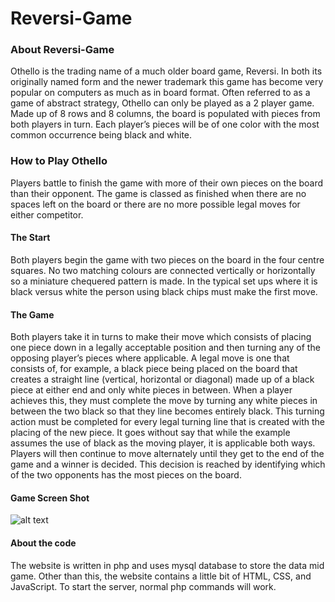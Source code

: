 # Reversi-Game

### About Reversi-Game
Othello is the trading name of a much older board game, Reversi. In both its originally
named form and the newer trademark this game has become very popular on computers as
much as in board format. Often referred to as a game of abstract strategy, Othello can only
be played as a 2 player game. Made up of 8 rows and 8 columns, the board is populated
with pieces from both players in turn. Each player’s pieces will be of one color with the most
common occurrence being black and white. 

### How to Play Othello 
Players battle to finish the game with more of their own pieces on the board than their
opponent. The game is classed as finished when there are no spaces left on the board or
there are no more possible legal moves for either competitor.

#### The Start 
Both players begin the game with two pieces on the board in the four centre squares. No two matching colours are connected vertically or horizontally so a miniature chequered pattern is made. In the typical set ups where it is black versus white the person using black chips must make the first move. 

#### The Game
Both players take it in turns to make their move which consists of placing one piece down in
a legally acceptable position and then turning any of the opposing player’s pieces where
applicable. A legal move is one that consists of, for example, a black piece being placed on
the board that creates a straight line (vertical, horizontal or diagonal) made up of a black
piece at either end and only white pieces in between. When a player achieves this, they
must complete the move by turning any white pieces in between the two black so that they
line becomes entirely black. This turning action must be completed for every legal turning
line that is created with the placing of the new piece.
It goes without say that while the example assumes the use of black as the moving player, it
is applicable both ways.
Players will then continue to move alternately until they get to the end of the game and a
winner is decided. This decision is reached by identifying which of the two opponents has
the most pieces on the board. 

#### Game Screen Shot
![alt text](https://github.com/mahnazislam1010/Game_Othello/blob/main/OthelloScreenShot.png)

#### About the code
The website is written in php and uses mysql database to store the data mid game. Other than this, the website contains a little bit of HTML, CSS, and JavaScript.
To start the server, normal php commands will work.
